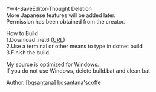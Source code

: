 Yw4-SaveEditor-Thought Deletion<br>
More Japanese features will be added later.<br>
Permission has been obtained from the creator.<br>

How to Build<br>
1.Download .net6 ([URL](https://dotnet.microsoft.com/ja-jp/download/dotnet/6.0))<br>
2.Use a terminal or other means to type in dotnet build<br>
3.Finish the build.<br>

My source is optimized for Windows.<br>
If you do not use Windows, delete build.bat and clean.bat<br>

Author.
[[bqsantana](https://github.com/bqsantana/AYw4SaveEditor)]
[bqsantana'scoffe](https://buymeacoffee.com/bqsantana)
